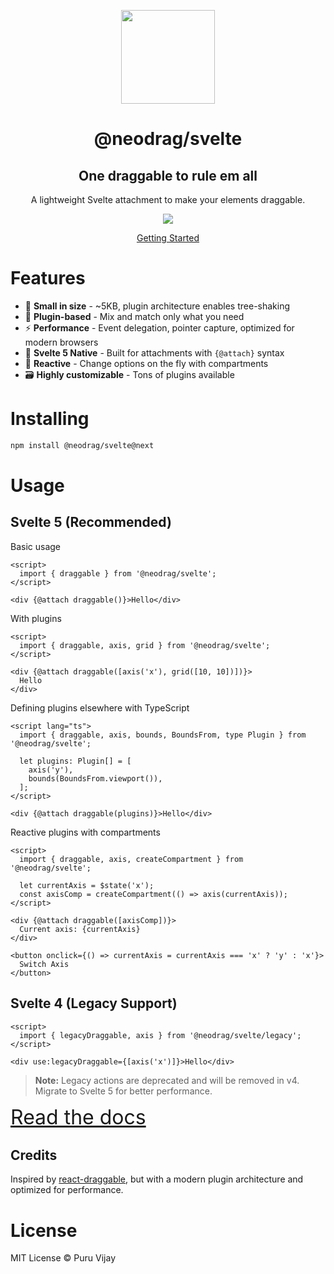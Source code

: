 <p align="center">
<a href="https://next.neodrag.dev"><img src="https://next.neodrag.dev/logo.svg" height="150" /></a>
</p>

<h1 align="center">
@neodrag/svelte
</h1>

<h2 align="center">
One draggable to rule em all
</h2>

<p align="center">A lightweight Svelte attachment to make your elements draggable.</p>

<p align="center">
  <a href="https://www.npmjs.com/package/@neodrag/svelte"><img src="https://img.shields.io/npm/v/@neodrag/svelte?color=e63900&label="></a>
<p>

<p align="center"><a href="https://next.neodrag.dev/docs/svelte">Getting Started</a></p>

# Features

- 🤏 **Small in size** - ~5KB, plugin architecture enables tree-shaking
- 🧩 **Plugin-based** - Mix and match only what you need
- ⚡ **Performance** - Event delegation, pointer capture, optimized for modern browsers
- 🎯 **Svelte 5 Native** - Built for attachments with `{@attach}` syntax
- 🔄 **Reactive** - Change options on the fly with compartments
- 🗃️ **Highly customizable** - Tons of plugins available

# Installing

```bash
npm install @neodrag/svelte@next
```

# Usage

## Svelte 5 (Recommended)

Basic usage

```svelte
<script>
  import { draggable } from '@neodrag/svelte';
</script>

<div {@attach draggable()}>Hello</div>
```

With plugins

```svelte
<script>
  import { draggable, axis, grid } from '@neodrag/svelte';
</script>

<div {@attach draggable([axis('x'), grid([10, 10])])}>
  Hello
</div>
```

Defining plugins elsewhere with TypeScript

```svelte
<script lang="ts">
  import { draggable, axis, bounds, BoundsFrom, type Plugin } from '@neodrag/svelte';

  let plugins: Plugin[] = [
    axis('y'),
    bounds(BoundsFrom.viewport()),
  ];
</script>

<div {@attach draggable(plugins)}>Hello</div>
```

Reactive plugins with compartments

```svelte
<script>
  import { draggable, axis, createCompartment } from '@neodrag/svelte';

  let currentAxis = $state('x');
  const axisComp = createCompartment(() => axis(currentAxis));
</script>

<div {@attach draggable([axisComp])}>
  Current axis: {currentAxis}
</div>

<button onclick={() => currentAxis = currentAxis === 'x' ? 'y' : 'x'}>
  Switch Axis
</button>
```

## Svelte 4 (Legacy Support)

```svelte
<script>
  import { legacyDraggable, axis } from '@neodrag/svelte/legacy';
</script>

<div use:legacyDraggable={[axis('x')]}>Hello</div>
```

> **Note:** Legacy actions are deprecated and will be removed in v4. Migrate to Svelte 5 for better performance.

<a href="https://next.neodrag.dev/docs/svelte" style="font-size: 2rem">Read the docs</a>

## Credits

Inspired by [react-draggable](https://github.com/react-grid-layout/react-draggable), but with a modern plugin architecture and optimized for performance.

# License

MIT License © Puru Vijay
